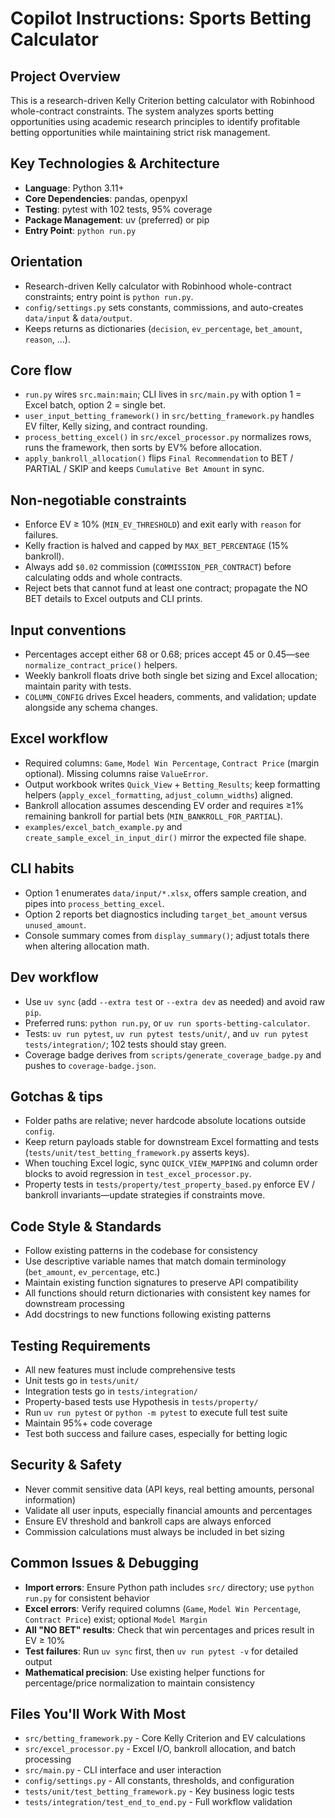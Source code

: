 # Copilot Instructions: Sports Betting Calculator

## Project Overview
This is a research-driven Kelly Criterion betting calculator with Robinhood whole-contract constraints. The system analyzes sports betting opportunities using academic research principles to identify profitable betting opportunities while maintaining strict risk management.

## Key Technologies & Architecture
- **Language**: Python 3.11+
- **Core Dependencies**: pandas, openpyxl 
- **Testing**: pytest with 102 tests, 95% coverage
- **Package Management**: uv (preferred) or pip
- **Entry Point**: `python run.py`

## Orientation
- Research-driven Kelly calculator with Robinhood whole-contract constraints; entry point is `python run.py`.
- `config/settings.py` sets constants, commissions, and auto-creates `data/input` & `data/output`.
- Keeps returns as dictionaries (`decision`, `ev_percentage`, `bet_amount`, `reason`, ...).

## Core flow
- `run.py` wires `src.main:main`; CLI lives in `src/main.py` with option 1 = Excel batch, option 2 = single bet.
- `user_input_betting_framework()` in `src/betting_framework.py` handles EV filter, Kelly sizing, and contract rounding.
- `process_betting_excel()` in `src/excel_processor.py` normalizes rows, runs the framework, then sorts by EV% before allocation.
- `apply_bankroll_allocation()` flips `Final Recommendation` to BET / PARTIAL / SKIP and keeps `Cumulative Bet Amount` in sync.

## Non-negotiable constraints
- Enforce EV ≥ 10% (`MIN_EV_THRESHOLD`) and exit early with `reason` for failures.
- Kelly fraction is halved and capped by `MAX_BET_PERCENTAGE` (15% bankroll).
- Always add `$0.02` commission (`COMMISSION_PER_CONTRACT`) before calculating odds and whole contracts.
- Reject bets that cannot fund at least one contract; propagate the NO BET details to Excel outputs and CLI prints.

## Input conventions
- Percentages accept either 68 or 0.68; prices accept 45 or 0.45—see `normalize_contract_price()` helpers.
- Weekly bankroll floats drive both single bet sizing and Excel allocation; maintain parity with tests.
- `COLUMN_CONFIG` drives Excel headers, comments, and validation; update alongside any schema changes.

## Excel workflow
- Required columns: `Game`, `Model Win Percentage`, `Contract Price` (margin optional). Missing columns raise `ValueError`.
- Output workbook writes `Quick_View` + `Betting_Results`; keep formatting helpers (`apply_excel_formatting`, `adjust_column_widths`) aligned.
- Bankroll allocation assumes descending EV order and requires ≥1% remaining bankroll for partial bets (`MIN_BANKROLL_FOR_PARTIAL`).
- `examples/excel_batch_example.py` and `create_sample_excel_in_input_dir()` mirror the expected file shape.

## CLI habits
- Option 1 enumerates `data/input/*.xlsx`, offers sample creation, and pipes into `process_betting_excel`.
- Option 2 reports bet diagnostics including `target_bet_amount` versus `unused_amount`.
- Console summary comes from `display_summary()`; adjust totals there when altering allocation math.

## Dev workflow
- Use `uv sync` (add `--extra test` or `--extra dev` as needed) and avoid raw `pip`.
- Preferred runs: `python run.py`, or `uv run sports-betting-calculator`.
- Tests: `uv run pytest`, `uv run pytest tests/unit/`, and `uv run pytest tests/integration/`; 102 tests should stay green.
- Coverage badge derives from `scripts/generate_coverage_badge.py` and pushes to `coverage-badge.json`.

## Gotchas & tips
- Folder paths are relative; never hardcode absolute locations outside `config`.
- Keep return payloads stable for downstream Excel formatting and tests (`tests/unit/test_betting_framework.py` asserts keys).
- When touching Excel logic, sync `QUICK_VIEW_MAPPING` and column order blocks to avoid regression in `test_excel_processor.py`.
- Property tests in `tests/property/test_property_based.py` enforce EV / bankroll invariants—update strategies if constraints move.

## Code Style & Standards
- Follow existing patterns in the codebase for consistency
- Use descriptive variable names that match domain terminology (`bet_amount`, `ev_percentage`, etc.)
- Maintain existing function signatures to preserve API compatibility
- All functions should return dictionaries with consistent key names for downstream processing
- Add docstrings to new functions following existing patterns

## Testing Requirements
- All new features must include comprehensive tests
- Unit tests go in `tests/unit/`
- Integration tests go in `tests/integration/` 
- Property-based tests use Hypothesis in `tests/property/`
- Run `uv run pytest` or `python -m pytest` to execute full test suite
- Maintain 95%+ code coverage
- Test both success and failure cases, especially for betting logic

## Security & Safety
- Never commit sensitive data (API keys, real betting amounts, personal information)
- Validate all user inputs, especially financial amounts and percentages
- Ensure EV threshold and bankroll caps are always enforced
- Commission calculations must always be included in bet sizing

## Common Issues & Debugging
- **Import errors**: Ensure Python path includes `src/` directory; use `python run.py` for consistent behavior
- **Excel errors**: Verify required columns (`Game`, `Model Win Percentage`, `Contract Price`) exist; optional `Model Margin`
- **All "NO BET" results**: Check that win percentages and prices result in EV ≥ 10%
- **Test failures**: Run `uv sync` first, then `uv run pytest -v` for detailed output
- **Mathematical precision**: Use existing helper functions for percentage/price normalization to maintain consistency

## Files You'll Work With Most
- `src/betting_framework.py` - Core Kelly Criterion and EV calculations
- `src/excel_processor.py` - Excel I/O, bankroll allocation, and batch processing
- `src/main.py` - CLI interface and user interaction
- `config/settings.py` - All constants, thresholds, and configuration
- `tests/unit/test_betting_framework.py` - Key business logic tests
- `tests/integration/test_end_to_end.py` - Full workflow validation